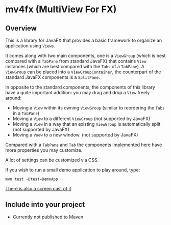 # mv4fx (MultiView For FX)

## Overview

This is a library for JavaFX that provides a basic framework to organize an application using `Views`.

It comes along with two main components, one is a `ViewGroup` (which is best compared with a 
`TabPane` from standard JavaFX) that contains `View` instances (which are best compared with the
`Tabs` of a `TabPane`). A `ViewGroup` can be placed into a `ViewGroupContainer`, the counterpart of 
the standard JavaFX components is a `SplitPane`.

In opposite to the standard components, the components of this library have a quite important
addition: you may drag and drop a `View` freely around:
- Moving a `View` within its owning `ViewGroup` (similar to reordering the `Tabs` in a `TabPane`)
- Moving a `View` to a different `ViewGroup` (not supported by JavaFX)
- Moving a `View` in a way that an existing `ViewGroup` is automatically split (not supported by JavaFX) 
- Moving a `Voew` to a new window. (not supported by JavaFX)

Compared with a `TabPane` and `Tab` the components implemented here have more properties you may
customize.

A lot of settings can be customized via CSS.

If you wish to run a small demo application to play around, type:

```shell
mvn test -Dtest=DemoApp
```

[There is also a screen cast of it](doc/demo.mp4)


## Include into your project

- Currently not published to Maven 
